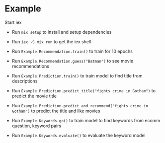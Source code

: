 # Example

Start iex

  * Run `mix setup` to install and setup dependencies
  * Run `iex -S mix run` to get the iex shell
  * Run `Example.Recommendation.train()` to train for 10 epochs
  * Run `Example.Recommendation.guess("Batman")` to see movie recommendations

  * Run `Example.Prediction.train()` to train model to find title from descriptions
  * Run `Example.Prediction.predict_title("fights crime in Gotham")` to predict the movie title
  * Run `Example.Prediction.predict_and_recommend("fights crime in Gotham")` to predict the title and like movies

  * Run `Example.Keywords.go()` to train model to find keywords from ecomm question, keyword pairs
  * Run `Example.Keywords.evaluate()` to evaluate the keyword model
